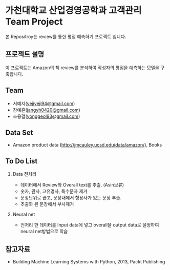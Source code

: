 

# 가천대학교 산업경영공학과 고객관리 Team Project


본 Repositroy는 review를 통한 평점 예측하기 프로젝트 입니다.


## 프로젝트 설명

이 프로젝트는 Amazon의 책 review를 분석하여 작성자의 평점을 예측하는 모델을 구축합니다.


## Team

   - 서예지(yejiyeji94@gmail.com)
   - 장예훈(jangyh0420@gmail.com)
   - 조용걸(yonggeol93@gmail.com)


## Data Set

   - Amazon product data (http://jmcauley.ucsd.edu/data/amazon/), Books

## To Do List

   1. Data 전처리
   
        - 데이터에서 Review와 Overall text를 추출. (Asin보류)
        - 숫자, 관사, 고유명사, 특수문자 제거
        - 문장단위로 끊고, 문장내에서 형용사가 있는 문장 추출.
        - 추출화 된 문장에서 부사제거
   
   2. Neural net
   
        - 전처리 한 데이터를 Input data에 넣고 overall을 output data로 설정하여 neural net방법으로 학습


## 참고자료

   - Building Machine Learning Systems with Python, 2013, Packt Publishing
